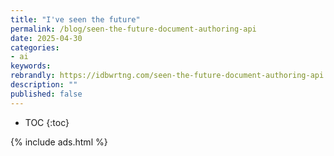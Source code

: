 ```yaml
---
title: "I've seen the future"
permalink: /blog/seen-the-future-document-authoring-api
date: 2025-04-30
categories:
- ai
keywords: 
rebrandly: https://idbwrtng.com/seen-the-future-document-authoring-api
description: ""
published: false
---
```


* TOC
{:toc}

{% include ads.html %}

